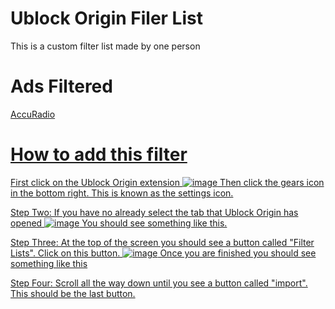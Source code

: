 # Ublock Origin Filer List
This is a custom filter list made by one person

# Ads Filtered
<a href="https://www.accuradio.com/">AccuRadio</href>

# How to add this filter
First click on the Ublock Origin extension
![image](https://user-images.githubusercontent.com/69652659/143152691-7cc5863d-ae4f-4f60-9601-e6a8cbedf291.png)
Then click the gears icon in the bottom right. This is known as the settings icon.

Step Two: If you have no already select the tab that Ublock Origin has opened
![image](https://user-images.githubusercontent.com/69652659/143152782-7860b9c0-c997-4e3e-b134-a56fc3e239dd.png)
You should see something like this.

Step Three: At the top of the screen you should see a button called "Filter Lists". Click on this button.
![image](https://user-images.githubusercontent.com/69652659/143152975-13e874c8-1340-4a05-a42e-15e25908d7bf.png)
Once you are finished you should see something like this

Step Four: Scroll all the way down until you see a button called "import". This should be the last button.
